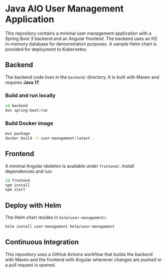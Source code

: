 # Java AIO User Management Application

This repository contains a minimal user management application with a Spring Boot 3 backend and an Angular frontend. The backend uses an H2 in-memory database for demonstration purposes. A sample Helm chart is provided for deployment to Kubernetes.

## Backend

The backend code lives in the `backend/` directory. It is built with Maven and requires **Java 17**.

### Build and run locally

```bash
cd backend
mvn spring-boot:run
```

### Build Docker image

```bash
mvn package
docker build -t user-management:latest .
```

## Frontend

A minimal Angular skeleton is available under `frontend/`. Install dependencies and run:

```bash
cd frontend
npm install
npm start
```

## Deploy with Helm

The Helm chart resides in `helm/user-management/`.

```bash
helm install user-management helm/user-management
```

## Continuous Integration

This repository uses a GitHub Actions workflow that builds the backend with Maven and the frontend with Angular whenever changes are pushed or a pull request is opened.
